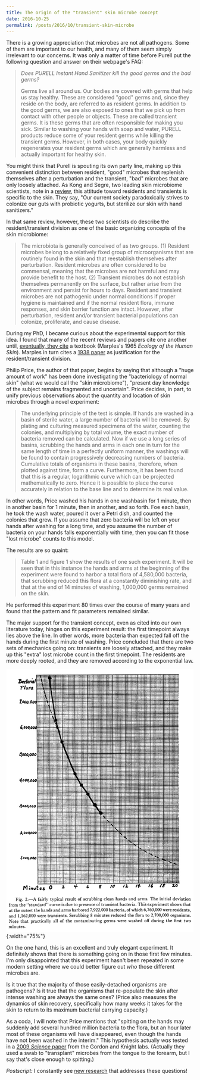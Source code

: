 ```yaml
---
title: The origin of the "transient" skin microbe concept
date: 2016-10-25
permalink: /posts/2016/10/transient-skin-microbe
---
```


There is a growing appreciation that microbes are not all pathogens. Some of
them are important to our health, and many of them seem simply irrelevant to
our concerns. It was only a matter of time before Purell put the following
question and answer on their webpage's FAQ:

> _Does PURELL Instant Hand Sanitizer kill the good germs and the bad germs?_
>
> Germs live all around us. Our bodies are covered with germs that help us stay
> healthy. These are considered "good" germs and, since they reside on the
> body, are referred to as resident germs. In addition to the good germs, we
> are also exposed to ones that we pick up from contact with other people or
> objects. These are called transient germs. It is these germs that are often
> responsible for making you sick. Similar to washing your hands with soap and
> water, PURELL products reduce some of your resident germs while killing the
> transient germs. However, in both cases, your body quickly regenerates your
> resident germs which are generally harmless and actually important for
> healthy skin.

You might think that Purell is spouting its own party line, making up this
convenient distinction between resident, "good" microbes that replenish
themselves after a perturbation and the transient, "bad" microbes that are only
loosely attached. As Kong and Segre, two leading skin microbiome scientists,
note in a [review](http://dx.doi.org/10.1038/jid.2011.417), this attitude
toward residents and transients is specific to the skin. They say, "Our current
society paradoxically strives to colonize our guts with probiotic yogurts, but
sterilize our skin with hand sanitizers."

In that same review, however, these two scientists do describe the
resident/transient division as one of the basic organizing concepts of the skin
microbiome:

> The microbiota is generally conceived of as two groups. (1) Resident microbes
> belong to a relatively fixed group of microorganisms that are routinely found
> in the skin and that reestablish themselves after perturbation. Resident
> microbes are often considered to be commensal, meaning that the microbes are
> not harmful and may provide benefit to the host. (2) Transient microbes do
> not establish themselves permanently on the surface, but rather arise from
> the environment and persist for hours to days. Resident and transient
> microbes are not pathogenic under normal conditions if proper hygiene is
> maintained and if the normal resident flora, immune responses, and skin
> barrier function are intact. However, after perturbation, resident and/or
> transient bacterial populations can colonize, proliferate, and cause disease.

During my PhD, I became curious about the experimental support for this idea. I
found that many of the recent reviews and papers cite one another until,
[eventually, they cite](http://www.smbc-comics.com/comic/citation-needed) a
textbook (Marples's 1965 _Ecology of the Human Skin_). Marples in turn cites a
[1938 paper](http://www.jstor.org/stable/30088420) as justification for the
resident/transient division.

Philip Price, the author of that paper, begins by saying that although a "huge
amount of work" has been done investigating the "bacteriology of normal skin"
(what we would call the "skin microbiome"), "present day knowledge of the
subject remains fragmented and uncertain". Price decides, in part, to unify
previous observations about the quantity and location of skin microbes through
a novel experiment:

> The underlying principle of the test is simple. If hands are washed in a
> basin of sterile water, a large number of bacteria will be removed. By
> plating and culturing measured specimens of the water, counting the colonies,
> and multiplying by total volume, the exact number of bacteria removed can be
> calculated. Now if we use a long series of basins, scrubbing the hands and
> arms in each one in turn for the same length of time in a perfectly uniform
> manner, the washings will be found to contain progressively decreasing
> numbers of bacteria. Cumulative totals of organisms in these basins,
> therefore, when plotted against time, form a curve. Furthermore, it has been
> found that this is a regular, logarithmic curve which can be projected
> mathematically to zero. Hence it is possible to place the curve accurately in
> relation to the base line and to determine its real value.

In other words, Price washed his hands in one washbasin for 1 minute, then in
another basin for 1 minute, then in another, and so forth. Foe each basin, he
took the wash water, poured it over a Petri dish, and counted the colonies that
grew. If you assume that zero bacteria will be left on your hands after washing
for a long time, and you assume the number of bacteria on your hands falls
exponentially with time, then you can fit those "lost microbe" counts to this
model.

The results are so quaint:

> Table 1 and figure 1 show the results of one such experiment. It will be seen
> that in this instance the hands and arms at the beginning of the experiment
> were found to harbor a total flora of 4,580,000 bacteria, that scrubbing
> reduced this flora at a constantly diminishing rate, and that at the end of
> 14 minutes of washing, 1,000,000 germs remained on the skin.

He performed this experiment 80 times over the course of many years and found
that the pattern and fit parameters remained similar.

The major support for the transient concept, even as cited into our own
literature today, hinges on this experiment result: the first timepoint always
lies above the line. In other words, more bacteria than expected fall off the
hands during the first minute of washing. Price concluded that there are two
sets of mechanics going on: transients are loosely attached, and they make up
this "extra" lost microbe count in the first timepoint. The residents are more
deeply rooted, and they are removed according to the exponential law.

![](/files/images/2016-10-price.png){:width="75%"}

On the one hand, this is an excellent and truly elegant experiment. It
definitely shows that there is something going on in those first few minutes.
I'm only disappointed that this experiment hasn't been repeated in some modern
setting where we could better figure out _who_ those different microbes are.

Is it true that the majority of those easily-detached organisms are pathogens?
Is it true that the organisms that re-populate the skin after intense washing
are always the same ones? (Price also measures the dynamics of skin recovery,
specifically how many weeks it takes for the skin to return to its maximum
bacterial carrying capacity.)

As a coda, I will note that Price mentions that "spitting on the hands may
suddenly add several hundred million bacteria to the flora, but an hour later
most of these organisms will have disappeared, even though the hands have not
been washed in the interim." This hypothesis actually _was_ tested in a [2009
_Science_ paper](http://dx.doi.org/10.1126/science.1177486) from the Gordon and
Knight labs. (Actually they used a swab to "transplant" microbes from the
tongue to the forearm, but I say that's close enough to spitting.)

_Postscript:_ I constantly see [new
research](http://dx.doi.org/10.1128/AAC.01289-16) that addresses these
questions!
